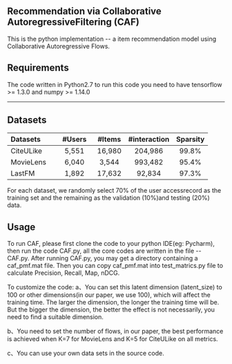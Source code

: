 ## Recommendation via Collaborative AutoregressiveFiltering (CAF)

This is the python implementation -- a item recommendation model using Collaborative Autoregressive Flows.

## Requirements
The code written in Python2.7
to run this code you need to have tensorflow >= 1.3.0 and numpy >= 1.14.0

------------------

## Datasets

| Datasets        |    #Users    | #Items  |#interaction |Sparsity |
| ------------- |:-------------:| :-----:|:--------:|:--------:|
| CiteULike     |5,551|  16,980|   204,986 |     99.8%|
| MovieLens     |6,040 | 3,544 |   993,482 |     95.4%|
| LastFM  |1,892  |17,632 |  92,834 |      97.3%|
For each dataset, we randomly select 70% of the user accessrecord as the training set and the remaining as the validation (10%)and testing (20%) data.

## Usage
To run CAF, please first clone the code to your python IDE(eg: Pycharm), then run the code CAF.py, all the core codes are written in the file -- CAF.py. After running CAF.py, you may get a directory containing a caf_pmf.mat file. Then you can copy caf_pmf.mat into test_matrics.py file to calculate Precision, Recall, Map, nDCG. 

To customize the code:
a、You can set this latent dimension (latent_size) to 100 or other dimensions(in our paper, we use 100), which will affect the training time. The larger the dimension, the longer the training time will be. But the bigger the dimension, the better the effect is not necessarily, you need to find a suitable dimension.

b、You need to set the number of flows, in our paper, the best performance is achieved when K=7 for MovieLens and K=5 for CiteULike on all metrics.

c、You can use your own data sets in the source code.
